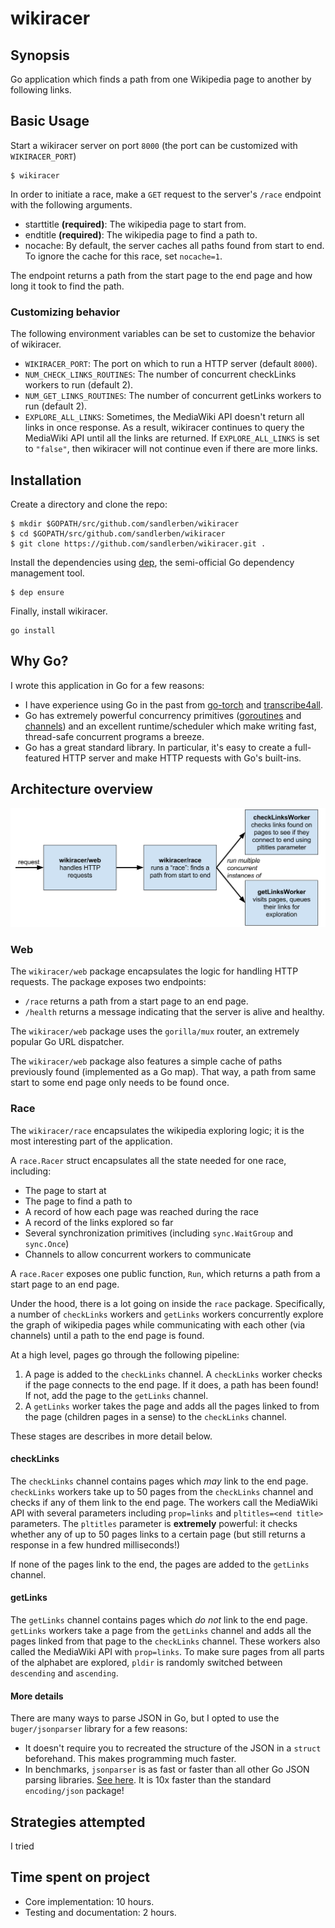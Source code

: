 # wikiracer

## Synopsis

Go application which finds a path from one Wikipedia page to another by following links.

## Basic Usage

Start a wikiracer server on port `8000` (the port can be customized with `WIKIRACER_PORT`)

```
$ wikiracer
```

In order to initiate a race, make a `GET` request to the server's `/race` endpoint with the following arguments.

- starttitle **(required)**: The wikipedia page to start from.
- endtitle **(required)**: The wikipedia page to find a path to.
- nocache: By default, the server caches all paths found from start to end. To ignore the cache for this race, set `nocache=1`.

The endpoint returns a path from the start page to the end page and how long it took to find the path.

### Customizing behavior

The following environment variables can be set to customize the behavior of wikiracer.

- `WIKIRACER_PORT`: The port on which to run a HTTP server (default `8000`).
- `NUM_CHECK_LINKS_ROUTINES`: The number of concurrent checkLinks workers to run (default 2).
- `NUM_GET_LINKS_ROUTINES`: The number of concurrent getLinks workers to run (default 2).
- `EXPLORE_ALL_LINKS`: Sometimes, the MediaWiki API doesn't return all links in once response. As a result, wikiracer continues to query the MediaWiki API until all the links are returned. If `EXPLORE_ALL_LINKS` is set to `"false"`, then wikiracer will not continue even if there are more links.

## Installation

Create a directory and clone the repo:

```
$ mkdir $GOPATH/src/github.com/sandlerben/wikiracer
$ cd $GOPATH/src/github.com/sandlerben/wikiracer
$ git clone https://github.com/sandlerben/wikiracer.git .
```

Install the dependencies using [dep](https://github.com/golang/dep), the semi-official Go dependency management tool.

```
$ dep ensure
```

Finally, install wikiracer.

```
go install
```

## Why Go?

I wrote this application in Go for a few reasons:

- I have experience using Go in the past from [go-torch](https://github.com/uber/go-torch) and [transcribe4all](https://github.com/hack4impact/transcribe4all).
- Go has extremely powerful concurrency primitives ([goroutines](https://gobyexample.com/goroutines) and [channels](https://tour.golang.org/concurrency/2)) and an excellent runtime/scheduler which make writing fast, thread-safe concurrent programs a breeze.
- Go has a great standard library. In particular, it's easy to create a full-featured HTTP server and make HTTP requests with Go's built-ins.

## Architecture overview

[![wikiracer overview](./wikiracer_overview.svg)](./wikiracer_overview.svg)

### Web

The `wikiracer/web` package encapsulates the logic for handling HTTP requests. The package exposes two endpoints:

- `/race` returns a path from a start page to an end page.
- `/health` returns a message indicating that the server is alive and healthy.

The `wikiracer/web` package uses the `gorilla/mux` router, an extremely popular Go URL dispatcher.

The `wikiracer/web` package also features a simple cache of paths previously found (implemented as a Go map). That way, a path from same start to some end page only needs to be found once.

### Race

The `wikiracer/race` encapsulates the wikipedia exploring logic; it is the most interesting part of the application.

A `race.Racer` struct encapsulates all the state needed for one race, including:

- The page to start at
- The page to find a path to
- A record of how each page was reached during the race
- A record of the links explored so far
- Several synchronization primitives (including `sync.WaitGroup` and `sync.Once`)
- Channels to allow concurrent workers to communicate  

A `race.Racer` exposes one public function, `Run`, which returns a path from a start page to an end page.

Under the hood, there is a lot going on inside the `race` package. Specifically, a number of `checkLinks` workers and `getLinks` workers concurrently explore the graph of wikipedia pages while communicating with each other (via channels) until a path to the end page is found.

At a high level, pages go through the following pipeline:

1. A page is added to the `checkLinks` channel. A `checkLinks` worker checks if the page connects to the end page. If it does, a path has been found! If not, add the page to the `getLinks` channel.
2. A `getLinks` worker takes the page and adds all the pages linked to from the page (children pages in a sense) to the `checkLinks` channel.

These stages are describes in more detail below.

#### checkLinks

The `checkLinks` channel contains pages which _may_ link to the end page. `checkLinks` workers take up to 50 pages from the `checkLinks` channel and checks if any of them link to the end page. The workers call the MediaWiki API with several parameters including `prop=links` and `pltitles=<end title>` parameters. The `pltitles` parameter is **extremely** powerful: it checks whether any of up to 50 pages links to a certain page (but still returns a response in a few hundred milliseconds!)

If none of the pages link to the end, the pages are added to the `getLinks` channel.

#### getLinks

The `getLinks` channel contains pages which _do not_ link to the end page. `getLinks` workers take a page from the `getLinks` channel and adds all the pages linked from that page to the `checkLinks` channel. These workers also called the MediaWiki API with `prop=links`. To make sure pages from all parts of the alphabet are explored, `pldir` is randomly switched between `descending` and `ascending`.

#### More details

There are many ways to parse JSON in Go, but I opted to use the `buger/jsonparser` library for a few reasons:

- It doesn't require you to recreated the structure of the JSON in a `struct` beforehand. This makes programming much faster.
- In benchmarks, `jsonparser` is as fast or faster than all other Go JSON parsing libraries. [See here](https://github.com/buger/jsonparser#benchmarks). It is 10x faster than the standard `encoding/json` package!

## Strategies attempted

I tried

## Time spent on project

- Core implementation: 10 hours.
- Testing and documentation: 2 hours.
